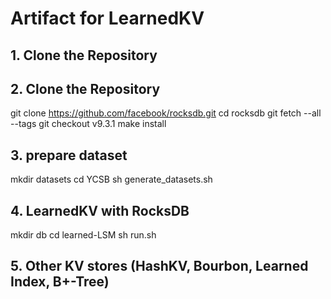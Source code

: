 # Artifact for LearnedKV

## 1. Clone the Repository

## 2. Clone the Repository
git clone https://github.com/facebook/rocksdb.git
cd rocksdb
git fetch --all --tags
git checkout v9.3.1
make install

## 3. prepare dataset
mkdir datasets
cd YCSB
sh generate_datasets.sh

## 4. LearnedKV with RocksDB
mkdir db
cd learned-LSM
sh run.sh

## 5. Other KV stores (HashKV, Bourbon, Learned Index, B+-Tree)

